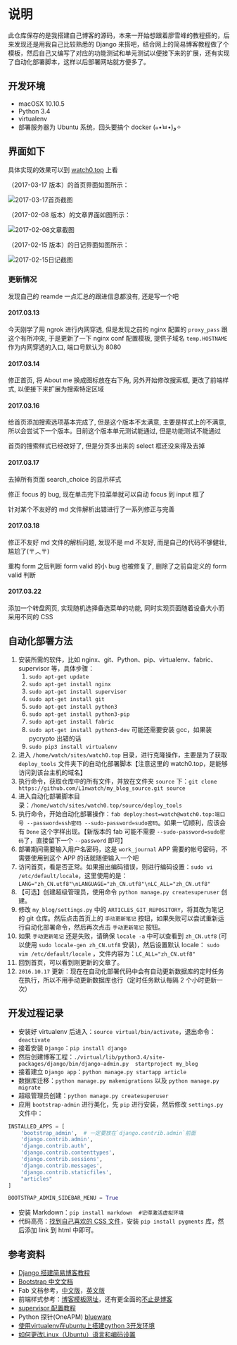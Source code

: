 # 说明

此仓库保存的是我搭建自己博客的源码，本来一开始想跟着廖雪峰的教程搭的，后来发现还是用我自己比较熟悉的 Django 来搭吧，结合网上的简易博客教程做了个模板，然后自己又编写了对应的功能测试和单元测试以便接下来的扩展，还有实现了自动化部署脚本，这样以后部署网站就方便多了。

## 开发环境

* macOSX 10.10.5
* Python 3.4
* virtualenv
* 部署服务器为 Ubuntu 系统，回头要搞个 docker (๑•̀ㅂ•́)و✧

## 界面如下

具体实现的效果可以到 [watch0.top](http://watch0.top) 上看

（2017-03-17 版本）的首页界面如图所示：

![2017-03-17首页截图](https://github.com/L1nwatch/my_blog_source/blob/master/2017-03-17%E9%A6%96%E9%A1%B5%E6%88%AA%E5%9B%BE.jpg?raw=true)

（2017-02-08 版本）的文章界面如图所示：

![2017-02-08文章截图](https://github.com/L1nwatch/my_blog_source/blob/master/2017-02-08%E6%96%87%E7%AB%A0%E7%95%8C%E9%9D%A2.jpg?raw=true)

（2017-02-15 版本）的日记界面如图所示：

![2017-02-15日记截图](https://github.com/L1nwatch/my_blog_source/blob/master/2017-02-15%E6%97%A5%E8%AE%B0%E9%A6%96%E9%A1%B5.jpg?raw=true)


### 更新情况

发现自己的 reamde 一点汇总的跟进信息都没有, 还是写一个吧

#### 2017.03.13

今天刚学了用 ngrok 进行内网穿透, 但是发现之前的 nginx 配置的 `proxy_pass` 跟这个有所冲突, 于是更新了一下 nginx conf 配置模板, 提供子域名 `temp.HOSTNAME` 作为内网穿透的入口, 端口号默认为 8080

#### 2017.03.14

修正首页, 将 About me 换成图标放在右下角, 另外开始修改搜索框, 更改了前端样式, 以便接下来扩展为搜索特定区域

#### 2017.03.16

给首页添加搜索选项基本完成了, 但是这个版本不太满意, 主要是样式上的不满意, 所以会尝试下一个版本。目前这个版本单元测试能通过, 但是功能测试不能通过

首页的搜索样式已经改好了, 但是分页多出来的 select 框还没来得及去掉

#### 2017.03.17

去掉所有页面 search_choice 的显示样式

修正 focus 的 bug, 现在单击完下拉菜单就可以自动 focus 到 input 框了

针对某个不友好的 md 文件解析出错进行了一系列修正与完善

#### 2017.03.18

修正不友好 md 文件的解析问题, 发现不是 md 不友好, 而是自己的代码不够健壮, 尴尬了(〒︿〒)

重构 form 之后判断 form valid 的小 bug 也被修复了, 删除了之前自定义的 form valid 判断

#### 2017.03.22

添加一个转盘网页, 实现随机选择备选菜单的功能, 同时实现页面随着设备大小而采用不同的 CSS

## 自动化部署方法

1. 安装所需的软件，比如 nginx、git、Python、pip、virtualenv、fabric、supervisor 等，具体步骤：
   1. `sudo apt-get update`
   2. `sudo apt-get install nginx`
   3. `sudo apt-get install supervisor`
   4. `sudo apt-get install git`
   5. `sudo apt-get install python3`
   6. `sudo apt-get install python3-pip`
   7. `sudo apt-get install fabric`
   8. `sudo apt-get install python3-dev` 可能还需要安装 gcc，如果装 pycrypto 出错的话
   9. `sudo pip3 install virtualenv`
2. 进入 `/home/watch/sites/watch0.top` 目录，进行克隆操作，主要是为了获取 `deploy_tools` 文件夹下的自动化部署脚本【注意这里的 watch0.top，是能够访问到该台主机的域名】
3. 执行命令，获取仓库中的所有文件，并放在文件夹 `source` 下：`git clone https://github.com/L1nwatch/my_blog_source.git source`
4. 进入自动化部署脚本目录：`/home/watch/sites/watch0.top/source/deploy_tools`
5. 执行命令，开始自动化部署操作：`fab deploy:host=watch@watch0.top:端口号 --password=ssh密码 --sudo-password=sudo密码`。如果一切顺利，应该会有 `Done` 这个字样出现。【新版本的 fab 可能不需要 `--sudo-password=sudo密码`了，直接留下一个 `--password` 即可】
6. 部署期间需要输入用户名密码，这是 `work_journal` APP 需要的帐号密码，不需要使用到这个 APP 的话就随便输入一个吧
7. 访问首页，看是否正常。如果报出编码错误，则进行编码设置：`sudo vi /etc/default/locale`，这里使用的是：`LANG="zh_CN.utf8"\nLANGUAGE="zh_CN.utf8"\nLC_ALL="zh_CN.utf8"`
8. 【可选】创建超级管理员，使用命令 `python manage.py createsuperuser` 创建。
9. 修改 `my_blog/settings.py` 中的 `ARTICLES_GIT_REPOSITORY`，将其改为笔记的 git 仓库。然后点击首页上的 `手动更新笔记` 按钮，如果失败可以尝试重新运行自动化部署命令，然后再次点击 `手动更新笔记` 按钮。
10. 如果 `手动更新笔记` 还是失败，请确保 `locale -a` 中可以查看到 `zh_CN.utf8` (可以使用 `sudo locale-gen zh_CN.utf8` 安装)，然后设置默认 locale： `sudo vim /etc/default/locale` ，文件内容为：`LC_ALL="zh_CN.utf8"`
11. 回到首页，可以看到刚更新的文章了。
12. `2016.10.17` 更新：现在在自动化部署代码中会有自动更新数据库的定时任务在执行，所以不用手动更新数据库也行（定时任务默认每隔 2 个小时更新一次）


## 开发过程记录

* 安装好 virtualenv 后进入：`source virtual/bin/activate`，退出命令：`deactivate`
* 接着安装 `Django`：`pip install django`
* 然后创建博客工程：`./virtual/lib/python3.4/site-packages/django/bin/django-admin.py  startproject my_blog`
* 接着建立 `Django app`：`python manage.py startapp article`
* 数据库迁移：`python manage.py makemigrations` 以及 `python manage.py migrate`
* 超级管理员创建：`python manage.py createsuperuser`
* 应用 `bootstrap-admin` 进行美化，先 `pip` 进行安装，然后修改 `settings.py` 文件中：

```python
INSTALLED_APPS = [
    'bootstrap_admin',  # 一定要放在`django.contrib.admin`前面
    'django.contrib.admin',
    'django.contrib.auth',
    'django.contrib.contenttypes',
    'django.contrib.sessions',
    'django.contrib.messages',
    'django.contrib.staticfiles',
    "articles"
]

BOOTSTRAP_ADMIN_SIDEBAR_MENU = True
```

* 安装 Markdown：`pip install markdown  #记得激活虚拟环境`
* 代码高亮：[找到自己喜欢的 CSS 文件](http://richleland.github.io/pygments-css/)，安装 `pip install pygments` 库，然后添加 link 到 html 中即可。

## 参考资料

* [Django 搭建简易博客教程](http://wiki.jikexueyuan.com/project/django-set-up-blog/)
* [Bootstrap 中文文档](http://v3.bootcss.com/getting-started/#download)
* Fab 文档参考，[中文版](http://fabric-chs.readthedocs.io/zh_CN/chs/index.html)，[英文版](http://www.fabfile.org/)
* 前端样式参考：[博客模板网址](http://www.purecss.org/layouts/blog/)，还有更全面的[不止是博客](http://www.purecss.org/layouts/)
* [supervisor 配置教程](https://3rgb.com/entry/daemon_control_autostart_with_supervisor)
* Python 探针(OneAPM) [blueware](http://blog.oneapm.com/apm-tech/202.html)
* [使用virtualenv在ubuntu上搭建python 3开发环境](https://my.oschina.net/xiaoiaozi/blog/129769)
* [如何更改Linux（Ubuntu）语言和编码设置](http://blog.csdn.net/bang987918/article/details/7711019)